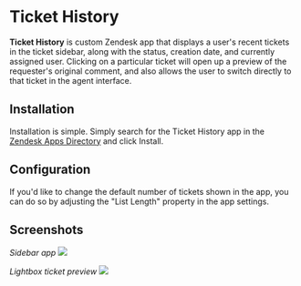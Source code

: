 # Ticket History

**Ticket History** is custom Zendesk app that displays a user's recent tickets in the ticket sidebar, along with the status, creation date, and currently assigned user. Clicking on a particular ticket will open up a preview of the requester's original comment, and also allows the user to switch directly to that ticket in the agent interface. 

## Installation

Installation is simple. Simply search for the Ticket History app in the [Zendesk Apps Directory](https://www.zendesk.com/apps/) and click Install.

## Configuration

If you'd like to change the default number of tickets shown in the app, you can do so by adjusting the "List Length" property in the app settings.

## Screenshots

_Sidebar app_
![](https://github.com/vimeo/zendesk-ticket-history/blob/master/dist/assets/screenshot-0.png)

_Lightbox ticket preview_
![](https://github.com/vimeo/zendesk-ticket-history/blob/master/dist/assets/screenshot-1.png)
